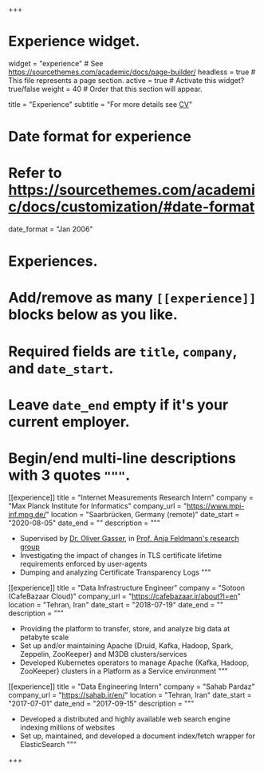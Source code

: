 +++
# Experience widget.
widget = "experience"  # See https://sourcethemes.com/academic/docs/page-builder/
headless = true  # This file represents a page section.
active = true  # Activate this widget? true/false
weight = 40  # Order that this section will appear.

title = "Experience"
subtitle = "For more details see [CV](media/AminKarbas_cv.pdf)"

# Date format for experience
#   Refer to https://sourcethemes.com/academic/docs/customization/#date-format
date_format = "Jan 2006"

# Experiences.
#   Add/remove as many `[[experience]]` blocks below as you like.
#   Required fields are `title`, `company`, and `date_start`.
#   Leave `date_end` empty if it's your current employer.
#   Begin/end multi-line descriptions with 3 quotes `"""`.

[[experience]]
  title = "Internet Measurements Research Intern"
  company = "Max Planck Institute for Informatics"
  company_url = "https://www.mpi-inf.mpg.de/"
  location = "Saarbrücken, Germany (remote)"
  date_start = "2020-08-05"
  date_end = ""
  description = """
  - Supervised by [Dr. Oliver Gasser](https://www.mpi-inf.mpg.de/departments/inet/people/oliver-gasser), in [Prof. Anja Feldmann's research group](https://www.mpi-inf.mpg.de/departments/inet)
  - Investigating the impact of changes in TLS certificate lifetime requirements enforced by user-agents
  - Dumping and analyzing Certificate Transparency Logs
  """

[[experience]]
  title = "Data Infrastructure Engineer"
  company = "Sotoon (CafeBazaar Cloud)"
  company_url = "https://cafebazaar.ir/about?l=en"
  location = "Tehran, Iran"
  date_start = "2018-07-19"
  date_end = ""
  description = """
  - Providing the platform to transfer, store, and analyze big data at petabyte scale
  - Set up and/or maintaining Apache {Druid, Kafka, Hadoop, Spark, Zeppelin, ZooKeeper} and M3DB clusters/services
  - Developed Kubernetes operators to manage Apache {Kafka, Hadoop, ZooKeeper} clusters in a Platform as a Service environment
  """

[[experience]]
  title = "Data Engineering Intern"
  company = "Sahab Pardaz"
  company_url = "https://sahab.ir/en/"
  location = "Tehran, Iran"
  date_start = "2017-07-01"
  date_end = "2017-09-15"
  description = """
  - Developed a distributed and highly available web search engine indexing millions of websites
  - Set up, maintained, and developed a document index/fetch wrapper for ElasticSearch
  """

+++
